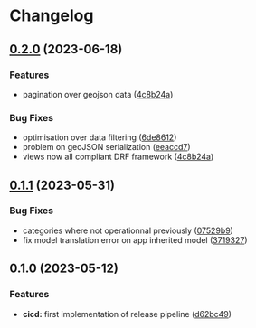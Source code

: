 # Changelog

## [0.2.0](https://github.com/phardy-egis/django-geonode-gdc-backend/compare/v0.1.1...v0.2.0) (2023-06-18)


### Features

* pagination over geojson data ([4c8b24a](https://github.com/phardy-egis/django-geonode-gdc-backend/commit/4c8b24a668cc29698d1c9b84609e042d58408469))


### Bug Fixes

* optimisation over data filtering ([6de8612](https://github.com/phardy-egis/django-geonode-gdc-backend/commit/6de8612830092b577f00a2685ed9793c2e593c63))
* problem on geoJSON serialization ([eeaccd7](https://github.com/phardy-egis/django-geonode-gdc-backend/commit/eeaccd73fa7f284bef18c1505d8cd203ead66d38))
* views now all compliant DRF framework ([4c8b24a](https://github.com/phardy-egis/django-geonode-gdc-backend/commit/4c8b24a668cc29698d1c9b84609e042d58408469))

## [0.1.1](https://github.com/phardy-egis/django-geonode-gdc-backend/compare/v0.1.0...v0.1.1) (2023-05-31)


### Bug Fixes

* categories where not operationnal previously ([07529b9](https://github.com/phardy-egis/django-geonode-gdc-backend/commit/07529b9749c101082abd2a2b02eb11497d814936))
* fix model translation error on app inherited model ([3719327](https://github.com/phardy-egis/django-geonode-gdc-backend/commit/37193275aa082b5b5e0e1a5b497a5ebbe61f3bb4))

## 0.1.0 (2023-05-12)


### Features

* **cicd:** first implementation of release pipeline ([d62bc49](https://github.com/phardy-egis/django-geonode-gdc-backend/commit/d62bc4920a0ba4490b7a16ac8d80455c9ba94326))
